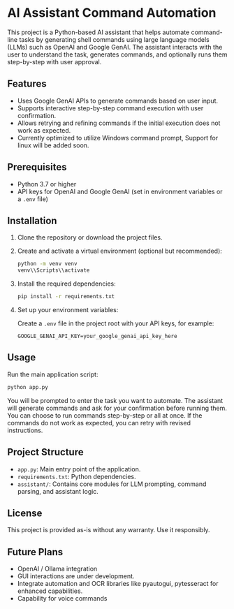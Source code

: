 # AI Assistant Command Automation

This project is a Python-based AI assistant that helps automate command-line tasks by generating shell commands using large language models (LLMs) such as OpenAI and Google GenAI. The assistant interacts with the user to understand the task, generates commands, and optionally runs them step-by-step with user approval.

## Features

- Uses Google GenAI APIs to generate commands based on user input.
- Supports interactive step-by-step command execution with user confirmation.
- Allows retrying and refining commands if the initial execution does not work as expected.
- Currently optimized to utilize Windows command prompt, Support for linux will be added soon.

## Prerequisites

- Python 3.7 or higher
- API keys for OpenAI and Google GenAI (set in environment variables or a `.env` file)

## Installation

1. Clone the repository or download the project files.

2. Create and activate a virtual environment (optional but recommended):

   ```bash
   python -m venv venv
   venv\\Scripts\\activate
   ```

3. Install the required dependencies:

   ```bash
   pip install -r requirements.txt
   ```

4. Set up your environment variables:

   Create a `.env` file in the project root with your API keys, for example:

   ```
   GOOGLE_GENAI_API_KEY=your_google_genai_api_key_here
   ```

## Usage

Run the main application script:

```bash
python app.py
```

You will be prompted to enter the task you want to automate. The assistant will generate commands and ask for your confirmation before running them. You can choose to run commands step-by-step or all at once. If the commands do not work as expected, you can retry with revised instructions.

## Project Structure

- `app.py`: Main entry point of the application.
- `requirements.txt`: Python dependencies.
- `assistant/`: Contains core modules for LLM prompting, command parsing, and assistant logic.

## License

This project is provided as-is without any warranty. Use it responsibly.

## Future Plans

- OpenAI / Ollama integration
- GUI interactions are under development.
- Integrate automation and OCR libraries like pyautogui, pytesseract for enhanced capabilities.
- Capability for voice commands
